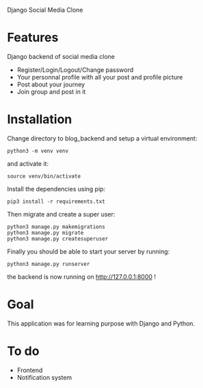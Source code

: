 Django Social Media Clone 

<h1>Features</h1>

<p>Django backend of social media clone</p>

- Register/Login/Logout/Change password
- Your personnal profile with all your post and profile picture 
- Post about your journey 
- Join group and post in it 

<h1>Installation</h1>

Change directory to blog_backend and setup a virtual environment:

```
python3 -m venv venv 
```

and activate it:

```
source venv/bin/activate
```

Install the dependencies using pip:

```
pip3 install -r requirements.txt
```

Then migrate and create a super user:

```
python3 manage.py makemigrations 
python3 manage.py migrate
python3 manage.py createsuperuser
```

Finally you should be able to start your server by running:

```
python3 manage.py runserver
```

the backend is now running on http://127.0.0.1:8000 !

<h1>Goal</h1>

This application was for learning purpose with Django and Python. 

<h1>To do </h1>

- Frontend
- Notification system
